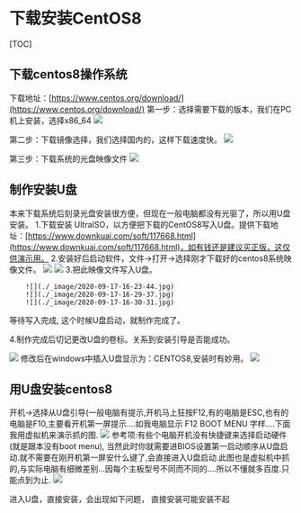 # 下载安装CentOS8
[TOC]

## 下载centos8操作系统
下载地址：[https://www.centos.org/download/](https://www.centos.org/download/)
第一步：选择需要下载的版本，我们在PC机上安装，选择x86_64
![](./_image/2020-09-17-15-59-36.jpg)

第二步：下载镜像选择，我们选择国内的，这样下载速度快。
![](./_image/2020-09-17-16-06-29.jpg)

第三步：下载系统的光盘映像文件
![](./_image/2020-09-17-16-09-56.jpg)

## 制作安装U盘
本来下载系统后刻录光盘安装很方便，但现在一般电脑都没有光驱了，所以用U盘安装。
1.下载安装 UltraISO，以方便把下载的CentOS8写入U盘。提供下载地址：[https://www.downkuai.com/soft/117668.html](https://www.downkuai.com/soft/117668.html)，如有钱还是建议买正版，这仅供演示用。
2.安装好后启动软件，文件->打开->选择刚才下载好的centos8系统映像文件。
![](./_image/2020-09-17-16-22-16.jpg)
![](./_image/2020-09-17-16-22-48.jpg)
3.把此映像文件写入U盘。

        ![](./_image/2020-09-17-16-23-44.jpg)
        ![](./_image/2020-09-17-16-29-37.jpg)
        ![](./_image/2020-09-17-16-30-31.jpg)
等待写入完成,
这个时候U盘启动，就制作完成了。

4.制作完成后切记更改U盘的卷标。关系到安装引导是否能成功。

![](./_image/2020-09-17-16-39-16.jpg)
修改后在windows中插入U盘显示为：CENTOS8,安装时有妙用。
![](./_image/2020-09-17-16-39-50.jpg)

## 用U盘安装centos8
开机->选择从U盘引导(一般电脑有提示,开机马上狂按F12,有的电脑是ESC,也有的电脑是F10,主要看开机第一屏提示....如我电脑显示   F12 BOOT MENU  字样....下面我用虚拟机来演示抓的图.
![](./_image/2020-09-17-16-48-42.jpg)
参考项:有些个电脑开机没有快捷键来选择启动硬件(就是跟本没有boot menu), 当然此时你就需要进BIOS设置第一启动顺序从U盘启动.就不需要在刚开机第一屏安什么键了,会直接进入U盘启动.此图也是虚拟机中抓的,与实际电脑有细微差别...因每个主板型号不同而不同的....所以不懂就多百度.只能点到为止.
![](./_image/2020-09-17-16-55-16.jpg)


进入U盘，直接安装，会出现如下问题，
直接安装可能安装不起


